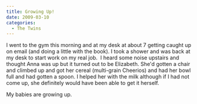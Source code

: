 ```yaml
---
title: Growing Up!
date: 2009-03-10
categories: 
  - The Twins
---
```


I went to the gym this morning and at my desk at about 7 getting caught up on email (and doing a little with the book). I took a shower and was back at my desk to start work on my real job.  I heard some noise upstairs and thought Anna was up but it turned out to be Elizabeth. She'd gotten a chair and climbed up and got her cereal (multi-grain Cheerios) and had her bowl full and had gotten a spoon. I helped her with the milk although if I had not come up, she definitely would have been able to get it herself.

My babies are growing up.

